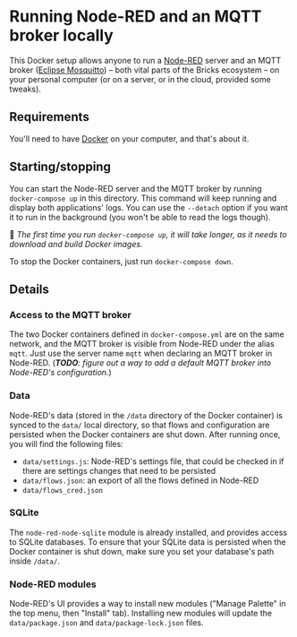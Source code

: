 # Running Node-RED and an MQTT broker locally

This Docker setup allows anyone to run a [Node-RED](https://nodered.org/) server and an MQTT broker ([Eclipse Mosquitto](https://mosquitto.org/)) – both vital parts of the Bricks ecosystem – on your personal computer (or on a server, or in the cloud, provided some tweaks).

## Requirements

You'll need to have [Docker](https://www.docker.com/) on your computer, and that's about it.

## Starting/stopping

You can start the Node-RED server and the MQTT broker by running `docker-compose up` in this directory. This command will keep running and display both applications' logs. You can use the `--detach` option if you want it to run in the background (you won't be able to read the logs though).

:memo: _The first time you run `docker-compose up`, it will take longer, as it needs to download and build Docker images._

To stop the Docker containers, just run `docker-compose down`.

## Details

### Access to the MQTT broker

The two Docker containers defined in `docker-compose.yml` are on the same network, and the MQTT broker is visible from Node-RED under the alias `mqtt`. Just use the server name `mqtt` when declaring an MQTT broker in Node-RED. (_**TODO**: figure out a way to add a default MQTT broker into Node-RED's configuration._)

### Data

Node-RED's data (stored in the `/data` directory of the Docker container) is synced to the `data/` local directory, so that flows and configuration are persisted when the Docker containers are shut down. After running once, you will find the following files:

-  `data/settings.js`: Node-RED's settings file, that could be checked in if there are settings changes that need to be persisted
- `data/flows.json`: an export of all the flows defined in Node-RED
- `data/flows_cred.json`

### SQLite

The `node-red-node-sqlite` module is already installed, and provides access to SQLite databases. To ensure that your SQLite data is persisted when the Docker container is shut down, make sure you set your database's path inside `/data/`.

### Node-RED modules

Node-RED's UI provides a way to install new modules ("Manage Palette" in the top menu, then "Install" tab). Installing new modules will update the `data/package.json` and `data/package-lock.json` files.
